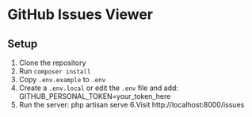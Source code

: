 # GitHub Issues Viewer

## Setup

1. Clone the repository
2. Run `composer install`
3. Copy `.env.example` to `.env`
4. Create a `.env.local` or edit the `.env` file and add:
    GITHUB_PERSONAL_TOKEN=your_token_here
5. Run the server:
    php artisan serve
6.Visit http://localhost:8000/issues

